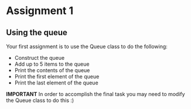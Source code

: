 # Assignment 1

## Using the queue

Your first assignment is to use the Queue class to do the following:

* Construct the queue 
* Add up to 5 items to the queue
* Print the contents of the queue 
* Print the first element of  the queue
* Print the last element of the queue 

**IMPORTANT**
In order to accomplish the final task you may need to modify the Queue class to do this :)

